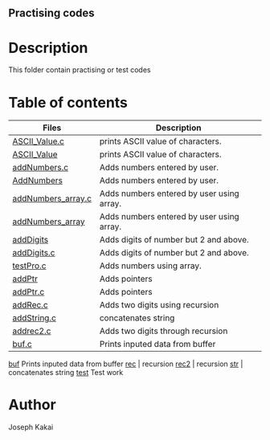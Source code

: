 ## Practising codes

# Description
This folder contain practising or test codes

# Table of contents
Files | Description
------|------------
[ASCII_Value.c](./ASCII_Value.c) | prints ASCII value of characters.
[ASCII_Value](./ASCII_Value) | prints ASCII value of characters.
[addNumbers.c](./addNumbers.c) | Adds numbers entered by user.
[AddNumbers](./AddNumbers) | Adds numbers entered by user.
[addNumbers_array.c](./addNumbers_array.c) | Adds numbers entered by user using array.
[addNumbers_array](./addNumbers_array) | Adds numbers entered by user using array.
[addDigits](./addDigits) | Adds digits of number but 2 and above.
[addDigits.c](./addDigits.c) | Adds digits of number but 2 and above.
[testPro.c](./testPro.c) | Adds numbers using array.
[addPtr](./addPtr) | Adds pointers
[addPtr.c](./addPtr.c) | Adds pointers 
[addRec.c](./addRec.c) | Adds two digits using recursion
[addString.c](./addString.c) | concatenates string
[addrec2.c](./addrec2.c) | Adds two digits through recursion
[buf.c](./buf.c) | Prints inputed data from buffer 
[buf](./buf) Prints inputed data from buffer
[rec](./rec) | recursion
[rec2](./rec2) | recursion
[str](./str) | concatenates string
[test](./test) Test work

# Author
Joseph Kakai


